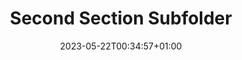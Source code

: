 ---
weight: 320
title: "Second Section Subfolder"
description: "Subfolder nested inside a section subfolder"
icon: "folder"
date: "2023-05-22T00:34:57+01:00"
lastmod: "2023-05-22T00:34:57+01:00"
draft: false
---